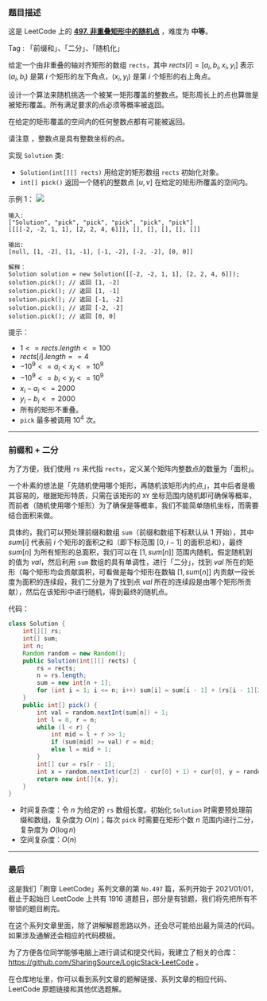 ### 题目描述

这是 LeetCode 上的 **[497. 非重叠矩形中的随机点](https://leetcode.cn/problems/random-point-in-non-overlapping-rectangles/solution/by-ac_oier-mhi6/)** ，难度为 **中等**。

Tag : 「前缀和」、「二分」、「随机化」



给定一个由非重叠的轴对齐矩形的数组 `rects`，其中 $rects[i] = [a_i, b_i, x_i, y_i]$ 表示 $(a_i, b_i)$ 是第 $i$ 个矩形的左下角点，$(x_i, y_i)$ 是第 $i$ 个矩形的右上角点。

设计一个算法来随机挑选一个被某一矩形覆盖的整数点。矩形周长上的点也算做是被矩形覆盖。所有满足要求的点必须等概率被返回。

在给定的矩形覆盖的空间内的任何整数点都有可能被返回。

请注意 ，整数点是具有整数坐标的点。

实现 `Solution` 类:
* `Solution(int[][] rects)` 用给定的矩形数组 `rects` 初始化对象。
* `int[] pick()` 返回一个随机的整数点 $[u, v]$ 在给定的矩形所覆盖的空间内。

示例 1：
![](https://assets.leetcode.com/uploads/2021/07/24/lc-pickrandomrec.jpg)
```
输入: 
["Solution", "pick", "pick", "pick", "pick", "pick"]
[[[[-2, -2, 1, 1], [2, 2, 4, 6]]], [], [], [], [], []]

输出: 
[null, [1, -2], [1, -1], [-1, -2], [-2, -2], [0, 0]]

解释：
Solution solution = new Solution([[-2, -2, 1, 1], [2, 2, 4, 6]]);
solution.pick(); // 返回 [1, -2]
solution.pick(); // 返回 [1, -1]
solution.pick(); // 返回 [-1, -2]
solution.pick(); // 返回 [-2, -2]
solution.pick(); // 返回 [0, 0]
```

提示：
* $1 <= rects.length <= 100$
* $rects[i].length == 4$
* $-10^9 <= a_i < x_i <= 10^9$
* $-10^9 <= b_i < y_i <= 10^9$
* $x_i - a_i <= 2000$
* $y_i - b_i <= 2000$
* 所有的矩形不重叠。
* `pick` 最多被调用 $10^4$ 次。

---

### 前缀和 + 二分

为了方便，我们使用 `rs` 来代指 `rects`，定义某个矩阵内整数点的数量为「面积」。

一个朴素的想法是「先随机使用哪个矩形，再随机该矩形内的点」，其中后者是极其容易的，根据矩形特质，只需在该矩形的 `XY` 坐标范围内随机即可确保等概率，而前者（随机使用哪个矩形）为了确保是等概率，我们不能简单随机坐标，而需要结合面积来做。

具体的，我们可以预处理前缀和数组 `sum`（前缀和数组下标默认从 $1$ 开始），其中 $sum[i]$ 代表前 $i$ 个矩形的面积之和（即下标范围 $[0, i - 1]$ 的面积总和），最终 $sum[n]$ 为所有矩形的总面积，我们可以在 $[1, sum[n]]$ 范围内随机，假定随机到的值为 $val$，然后利用 `sum` 数组的具有单调性，进行「二分」，找到 $val$ 所在的矩形（每个矩形均会贡献面积，可看做是每个矩形在数轴 $[1, sum[n]]$ 内贡献一段长度为面积的连续段，我们二分是为了找到点 $val$ 所在的连续段是由哪个矩形所贡献），然后在该矩形中进行随机，得到最终的随机点。

代码：
```Java
class Solution {
    int[][] rs;
    int[] sum;
    int n;
    Random random = new Random();
    public Solution(int[][] rects) {
        rs = rects;
        n = rs.length;
        sum = new int[n + 1];
        for (int i = 1; i <= n; i++) sum[i] = sum[i - 1] + (rs[i - 1][2] - rs[i - 1][0] + 1) * (rs[i - 1][3] - rs[i - 1][1] + 1);
    }
    public int[] pick() {
        int val = random.nextInt(sum[n]) + 1;
        int l = 0, r = n;
        while (l < r) {
            int mid = l + r >> 1;
            if (sum[mid] >= val) r = mid;
            else l = mid + 1;
        }
        int[] cur = rs[r - 1];
        int x = random.nextInt(cur[2] - cur[0] + 1) + cur[0], y = random.nextInt(cur[3] - cur[1] + 1) + cur[1];
        return new int[]{x, y};
    }
}
```
* 时间复杂度：令 $n$ 为给定的 `rs` 数组长度。初始化 `Solution` 时需要预处理前缀和数组，复杂度为 $O(n)$；每次 `pick` 时需要在矩形个数 $n$ 范围内进行二分，复杂度为 $O(\log{n})$
* 空间复杂度：$O(n)$

---

### 最后

这是我们「刷穿 LeetCode」系列文章的第 `No.497` 篇，系列开始于 2021/01/01，截止于起始日 LeetCode 上共有 1916 道题目，部分是有锁题，我们将先把所有不带锁的题目刷完。

在这个系列文章里面，除了讲解解题思路以外，还会尽可能给出最为简洁的代码。如果涉及通解还会相应的代码模板。

为了方便各位同学能够电脑上进行调试和提交代码，我建立了相关的仓库：https://github.com/SharingSource/LogicStack-LeetCode 。

在仓库地址里，你可以看到系列文章的题解链接、系列文章的相应代码、LeetCode 原题链接和其他优选题解。

